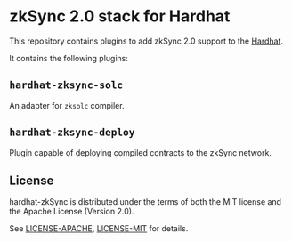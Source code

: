 # zkSync 2.0 stack for Hardhat

This repository contains plugins to add zkSync 2.0 support to the [Hardhat](https://hardhat.org/).

It contains the following plugins:

## `hardhat-zksync-solc`

An adapter for `zksolc` compiler.

## `hardhat-zksync-deploy`

Plugin capable of deploying compiled contracts to the zkSync network.

## License

hardhat-zkSync is distributed under the terms of both the MIT license and the Apache License (Version 2.0).

See [LICENSE-APACHE](LICENSE-APACHE), [LICENSE-MIT](LICENSE-MIT) for details.

